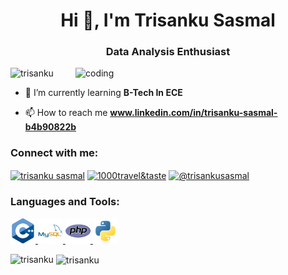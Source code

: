 <h1 align="center">Hi 👋, I'm Trisanku Sasmal</h1>
<h3 align="center">Data Analysis Enthusiast</h3>

<image align="right" alt="coding" width="400" src="https://media.tenor.com/NOYF3f82b_gAAAAC/programmer.gif">

<p align="left"> <img src="https://komarev.com/ghpvc/?username=trisanku&label=Profile%20views&color=0e75b6&style=flat" alt="trisanku" /> </p>

- 🌱 I’m currently learning **B-Tech In ECE**

- 📫 How to reach me **www.linkedin.com/in/trisanku-sasmal-b4b90822b**

<h3 align="left">Connect with me:</h3>
<p align="left">
<a href="https://fb.com/trisanku sasmal" target="blank"><img align="center" src="https://raw.githubusercontent.com/rahuldkjain/github-profile-readme-generator/master/src/images/icons/Social/facebook.svg" alt="trisanku sasmal" height="30" width="40" /></a>
<a href="https://www.youtube.com/c/1000travel&taste" target="blank"><img align="center" src="https://raw.githubusercontent.com/rahuldkjain/github-profile-readme-generator/master/src/images/icons/Social/youtube.svg" alt="1000travel&taste" height="30" width="40" /></a>
<a href="https://www.hackerrank.com/@trisankusasmal" target="blank"><img align="center" src="https://raw.githubusercontent.com/rahuldkjain/github-profile-readme-generator/master/src/images/icons/Social/hackerrank.svg" alt="@trisankusasmal" height="30" width="40" /></a>
</p>

<h3 align="left">Languages and Tools:</h3>
<p align="left"> <a href="https://www.w3schools.com/cpp/" target="_blank" rel="noreferrer"> <img src="https://raw.githubusercontent.com/devicons/devicon/master/icons/cplusplus/cplusplus-original.svg" alt="cplusplus" width="40" height="40"/> </a> <a href="https://www.mysql.com/" target="_blank" rel="noreferrer"> <img src="https://raw.githubusercontent.com/devicons/devicon/master/icons/mysql/mysql-original-wordmark.svg" alt="mysql" width="40" height="40"/> </a> <a href="https://www.php.net" target="_blank" rel="noreferrer"> <img src="https://raw.githubusercontent.com/devicons/devicon/master/icons/php/php-original.svg" alt="php" width="40" height="40"/> </a> <a href="https://www.python.org" target="_blank" rel="noreferrer"> <img src="https://raw.githubusercontent.com/devicons/devicon/master/icons/python/python-original.svg" alt="python" width="40" height="40"/> </a> </p>

<p><img align="left" src="https://github-readme-stats.vercel.app/api/top-langs?username=trisanku&show_icons=true&locale=en&layout=compact" alt="trisanku" /></p>

<p>&nbsp;<img align="center" src="https://github-readme-stats.vercel.app/api?username=trisanku&show_icons=true&locale=en" alt="trisanku" /></p>
